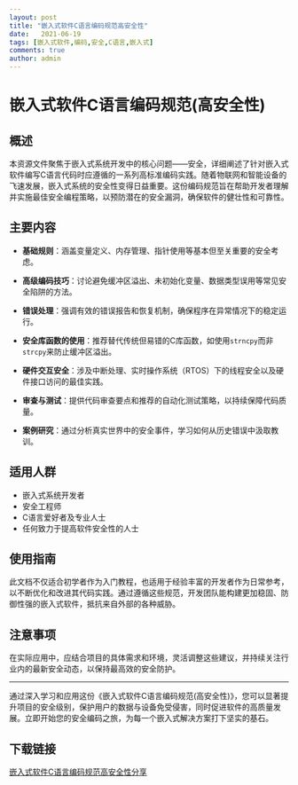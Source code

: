 ```yaml
---
layout: post
title: "嵌入式软件C语言编码规范高安全性"
date:   2021-06-19
tags: [嵌入式软件,编码,安全,C语言,嵌入式]
comments: true
author: admin
---
```

# 嵌入式软件C语言编码规范(高安全性)

## 概述

本资源文件聚焦于嵌入式系统开发中的核心问题——安全，详细阐述了针对嵌入式软件编写C语言代码时应遵循的一系列高标准编码实践。随着物联网和智能设备的飞速发展，嵌入式系统的安全性变得日益重要。这份编码规范旨在帮助开发者理解并实施最佳安全编程策略，以预防潜在的安全漏洞，确保软件的健壮性和可靠性。

## 主要内容

- **基础规则**：涵盖变量定义、内存管理、指针使用等基本但至关重要的安全考虑。
  
- **高级编码技巧**：讨论避免缓冲区溢出、未初始化变量、数据类型误用等常见安全陷阱的方法。
  
- **错误处理**：强调有效的错误报告和恢复机制，确保程序在异常情况下的稳定运行。
  
- **安全库函数的使用**：推荐替代传统但易错的C库函数，如使用`strncpy`而非`strcpy`来防止缓冲区溢出。
  
- **硬件交互安全**：涉及中断处理、实时操作系统（RTOS）下的线程安全以及硬件接口访问的最佳实践。
  
- **审查与测试**：提供代码审查要点和推荐的自动化测试策略，以持续保障代码质量。
  
- **案例研究**：通过分析真实世界中的安全事件，学习如何从历史错误中汲取教训。

## 适用人群

- 嵌入式系统开发者
- 安全工程师
- C语言爱好者及专业人士
- 任何致力于提高软件安全性的人士

## 使用指南

此文档不仅适合初学者作为入门教程，也适用于经验丰富的开发者作为日常参考，以不断优化和改进其代码实践。通过遵循这些规范，开发团队能构建更加稳固、防御性强的嵌入式软件，抵抗来自外部的各种威胁。

## 注意事项

在实际应用中，应结合项目的具体需求和环境，灵活调整这些建议，并持续关注行业内的最新安全动态，以保持最高效的安全防护。

---

通过深入学习和应用这份《嵌入式软件C语言编码规范(高安全性)》，您可以显著提升项目的安全级别，保护用户的数据与设备免受侵害，同时促进软件的高质量发展。立即开始您的安全编码之旅，为每一个嵌入式解决方案打下坚实的基石。

## 下载链接

[嵌入式软件C语言编码规范高安全性分享](https://pan.quark.cn/s/47ab2aaeaae1)
